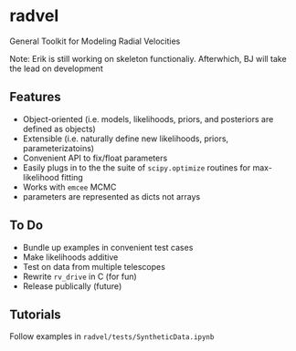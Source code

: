 # radvel
General Toolkit for Modeling Radial Velocities

Note: Erik is still working on skeleton functionaliy. Afterwhich, BJ will take the lead on development

## Features

- Object-oriented (i.e. models, likelihoods, priors, and posteriors are defined as objects)
- Extensible (i.e. naturally define new likelihoods, priors, parameterizatoins)
- Convenient API to fix/float parameters
- Easily plugs in to the the suite of `scipy.optimize` routines for max-likelihood fitting 
- Works with `emcee` MCMC
- parameters are represented as dicts not arrays

## To Do

- Bundle up examples in convenient test cases
- Make likelihoods additive
- Test on data from multiple telescopes
- Rewrite `rv_drive` in C (for fun)
- Release publically (future) 

## Tutorials 

Follow examples in `radvel/tests/SyntheticData.ipynb`


